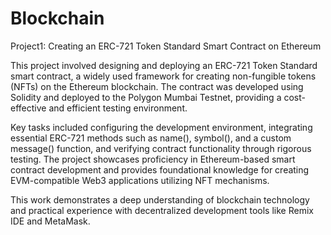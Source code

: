 # Blockchain

Project1: Creating an ERC-721 Token Standard Smart Contract on Ethereum

This project involved designing and deploying an ERC-721 Token Standard smart contract, a widely used framework for creating non-fungible tokens (NFTs) on the Ethereum blockchain. The contract was developed using Solidity and deployed to the Polygon Mumbai Testnet, providing a cost-effective and efficient testing environment.

Key tasks included configuring the development environment, integrating essential ERC-721 methods such as name(), symbol(), and a custom message() function, and verifying contract functionality through rigorous testing. The project showcases proficiency in Ethereum-based smart contract development and provides foundational knowledge for creating EVM-compatible Web3 applications utilizing NFT mechanisms.

This work demonstrates a deep understanding of blockchain technology and practical experience with decentralized development tools like Remix IDE and MetaMask.
